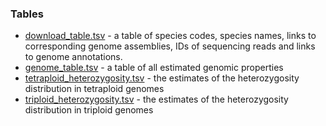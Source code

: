 ### Tables

- [download_table.tsv](download_table.tsv) - a table of species codes, species names, links to corresponding genome assemblies, IDs of sequencing reads and links to genome annotations.
- [genome_table.tsv](genome_table.tsv) - a table of all estimated genomic properties
- [tetraploid_heterozygosity.tsv](tetraploid_heterozygosity.tsv) - the estimates of the heterozygosity distribution in tetraploid genomes
- [triploid_heterozygosity.tsv](triploid_heterozygosity.tsv) - the estimates of the heterozygosity distribution in triploid genomes
